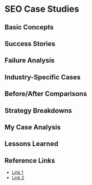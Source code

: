 # SEO Case Studies

## Basic Concepts
<!-- How to analyze and learn from SEO cases -->

## Success Stories
<!-- Detailed analysis of successful SEO campaigns -->

## Failure Analysis
<!-- Learning from SEO mistakes and penalties -->

## Industry-Specific Cases
<!-- SEO strategies by industry vertical -->

## Before/After Comparisons
<!-- Traffic and ranking improvement examples -->

## Strategy Breakdowns
<!-- Step-by-step analysis of winning strategies -->

## My Case Analysis
<!-- Personal analysis of interesting SEO cases -->

## Lessons Learned
<!-- Key takeaways from case studies -->

## Reference Links
- [Link 1](url)
- [Link 2](url)